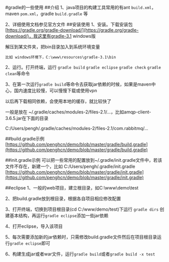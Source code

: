#gradle的一些使用
##介绍
1、java项目的构建工具常用的有ant `build.xml`，maven `pom.xml`，gradle `build.gradle` 等

2、详细使用文档参见官方文件
##安装使用
1、安装。下载安装包[https://gradle.org/gradle-download/](https://gradle.org/gradle-download/)，我这里有gradle-3.1 windows版

解压到某文件夹，把bin目录加入到系统环境变量

    比如 windows环境下，C:\www\resources\gradle-3.1\bin

2、运行。打开终端，运行 `gradle build` `gradle eclipse` `gradle check` `gradle clean`等命令

3、在第一次运行`gradle build`等命令去获取jar依赖的时候，如果是maven中心，国内速度比较慢，可以慢慢下载或使用vpn

以后再下载相同依赖，会使用本地的缓存，就比较快了

一般是放在 ~/.gradle/caches/modules-2/files-2.1/...，比如amqp-client-3.6.5.jar在下面的目录

C:/Users/pengh/.gradle/caches/modules-2/files-2.1/com.rabbitmq/...

##build.gradle示例
[https://github.com/penghcn/demo/blob/master/gradle/build.gradle](https://github.com/penghcn/demo/blob/master/gradle/build.gradle) 

##init.gradle示例
可以把一些常用的配置放到~/.gradle/init.gradle文件中，若该文件不存在，新建一个，比如
    C:/Users/pengh/.gradle/init.gradle
[https://github.com/penghcn/demo/blob/master/gradle/init.gradle](https://github.com/penghcn/demo/blob/master/gradle/init.gradle)    

##eclipse
1、一般的web项目，建立根目录，如C:\www\demo\test

2、把build.gradle放到根目录，根据各自项目相应修改配置

3、打开终端，切换到项目根目录(cd C:/www/demo/test)下运行 `gradle dirs` 创建基本结构，再运行`gradle eclipse`添加一些jar依赖

4、打开eclipse，导入该项目

5、每次需要添加新的jar依赖时，只需修改build.gradle文件然后在项目根目录运行`gradle eclipse`即可

6、构建生成jar或者war文件，运行`gradle build`或者`gradle build -x test`

